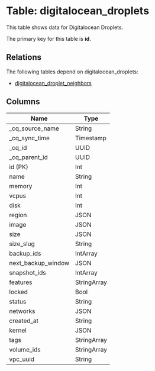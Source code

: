 # Table: digitalocean_droplets

This table shows data for Digitalocean Droplets.

The primary key for this table is **id**.

## Relations

The following tables depend on digitalocean_droplets:
  - [digitalocean_droplet_neighbors](digitalocean_droplet_neighbors)

## Columns

| Name          | Type          |
| ------------- | ------------- |
|_cq_source_name|String|
|_cq_sync_time|Timestamp|
|_cq_id|UUID|
|_cq_parent_id|UUID|
|id (PK)|Int|
|name|String|
|memory|Int|
|vcpus|Int|
|disk|Int|
|region|JSON|
|image|JSON|
|size|JSON|
|size_slug|String|
|backup_ids|IntArray|
|next_backup_window|JSON|
|snapshot_ids|IntArray|
|features|StringArray|
|locked|Bool|
|status|String|
|networks|JSON|
|created_at|String|
|kernel|JSON|
|tags|StringArray|
|volume_ids|StringArray|
|vpc_uuid|String|